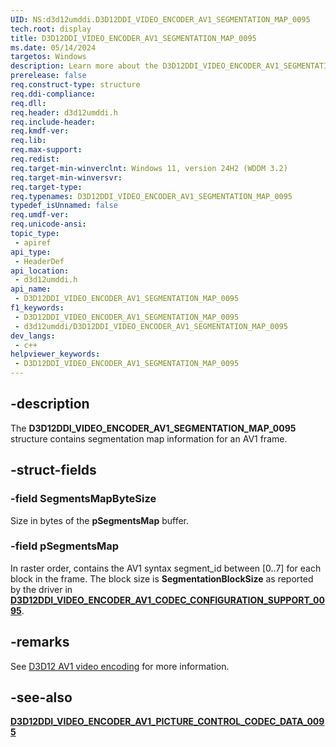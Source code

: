```yaml
---
UID: NS:d3d12umddi.D3D12DDI_VIDEO_ENCODER_AV1_SEGMENTATION_MAP_0095
tech.root: display
title: D3D12DDI_VIDEO_ENCODER_AV1_SEGMENTATION_MAP_0095
ms.date: 05/14/2024
targetos: Windows
description: Learn more about the D3D12DDI_VIDEO_ENCODER_AV1_SEGMENTATION_MAP_0095 structure.
prerelease: false
req.construct-type: structure
req.ddi-compliance: 
req.dll: 
req.header: d3d12umddi.h
req.include-header: 
req.kmdf-ver: 
req.lib: 
req.max-support: 
req.redist: 
req.target-min-winverclnt: Windows 11, version 24H2 (WDDM 3.2)
req.target-min-winversvr: 
req.target-type: 
req.typenames: D3D12DDI_VIDEO_ENCODER_AV1_SEGMENTATION_MAP_0095
typedef_isUnnamed: false
req.umdf-ver: 
req.unicode-ansi: 
topic_type:
 - apiref
api_type:
 - HeaderDef
api_location:
 - d3d12umddi.h
api_name:
 - D3D12DDI_VIDEO_ENCODER_AV1_SEGMENTATION_MAP_0095
f1_keywords:
 - D3D12DDI_VIDEO_ENCODER_AV1_SEGMENTATION_MAP_0095
 - d3d12umddi/D3D12DDI_VIDEO_ENCODER_AV1_SEGMENTATION_MAP_0095
dev_langs:
 - c++
helpviewer_keywords:
 - D3D12DDI_VIDEO_ENCODER_AV1_SEGMENTATION_MAP_0095
---
```


## -description

The **D3D12DDI_VIDEO_ENCODER_AV1_SEGMENTATION_MAP_0095** structure contains segmentation map information for an AV1 frame.

## -struct-fields

### -field SegmentsMapByteSize

Size in bytes of the **pSegmentsMap** buffer.

### -field pSegmentsMap

In raster order, contains the AV1 syntax segment_id between [0..7] for each block in the frame. The block size is **SegmentationBlockSize** as reported by the driver in [**D3D12DDI_VIDEO_ENCODER_AV1_CODEC_CONFIGURATION_SUPPORT_0095**](ns-d3d12umddi-d3d12ddi_video_encoder_av1_codec_configuration_support_0095.md).

## -remarks

See [D3D12 AV1 video encoding](/windows-hardware/drivers/display/video-encoding-d3d12-av1) for more information.

## -see-also

[**D3D12DDI_VIDEO_ENCODER_AV1_PICTURE_CONTROL_CODEC_DATA_0095**](ns-d3d12umddi-d3d12ddi_video_encoder_av1_picture_control_codec_data_0095.md)
